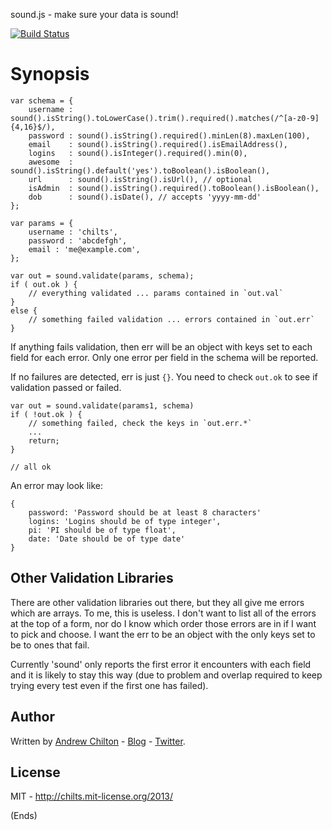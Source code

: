sound.js - make sure your data is sound!

[![Build Status](https://travis-ci.org/appsattic/sound.png?branch=master)](https://travis-ci.org/appsattic/sound)

# Synopsis #

```
var schema = {
    username : sound().isString().toLowerCase().trim().required().matches(/^[a-z0-9]{4,16}$/),
    password : sound().isString().required().minLen(8).maxLen(100),
    email    : sound().isString().required().isEmailAddress(),
    logins   : sound().isInteger().required().min(0),
    awesome  : sound().isString().default('yes').toBoolean().isBoolean(),
    url      : sound().isString().isUrl(), // optional
    isAdmin  : sound().isString().required().toBoolean().isBoolean(),
    dob      : sound().isDate(), // accepts 'yyyy-mm-dd'
};

var params = {
    username : 'chilts',
    password : 'abcdefgh',
    email : 'me@example.com',
};

var out = sound.validate(params, schema);
if ( out.ok ) {
    // everything validated ... params contained in `out.val`
}
else {
    // something failed validation ... errors contained in `out.err`
}
```

If anything fails validation, then err will be an object with keys set to each field for each error. Only one error per
field in the schema will be reported.

If no failures are detected, err is just `{}`. You need to check `out.ok` to see if validation passed or failed.

```
var out = sound.validate(params1, schema)
if ( !out.ok ) {
    // something failed, check the keys in `out.err.*`
    ...
    return;
}

// all ok
```

An error may look like:

```
{
    password: 'Password should be at least 8 characters'
    logins: 'Logins should be of type integer',
    pi: 'PI should be of type float',
    date: 'Date should be of type date'
}
```

## Other Validation Libraries ##

There are other validation libraries out there, but they all give me errors which are arrays. To me, this is useless. I
don't want to list all of the errors at the top of a form, nor do I know which order those errors are in if I want to
pick and choose. I want the err to be an object with the only keys set to be to ones that fail.

Currently 'sound' only reports the first error it encounters with each field and it is likely to stay this way (due to
problem and overlap required to keep trying every test even if the first one has failed).

## Author ##

Written by [Andrew Chilton](http://chilts.org/) - [Blog](http://chilts.org/blog/) -
[Twitter](https://twitter.com/andychilton).

## License ##

MIT - http://chilts.mit-license.org/2013/

(Ends)
